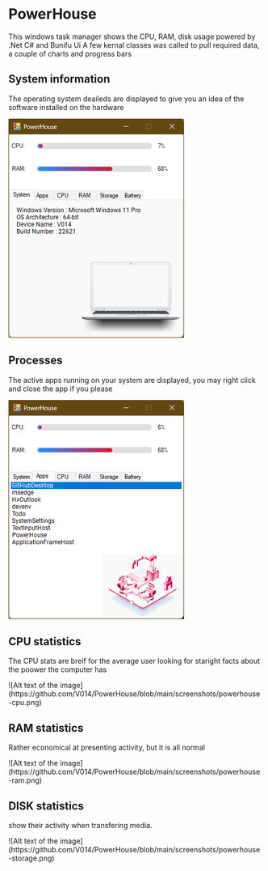 # PowerHouse
This windows task manager shows the CPU, RAM, disk usage powered by .Net C# and Bunifu Ui
A few kernal classes was called to pull required data, a couple of charts and progress bars

## System information
<p>The operating system deaileds are displayed to give you an idea of the software installed on the hardware</p>
<img src="https://github.com/V014/PowerHouse/blob/main/screenshots/powerhouse-system.png" alt="power house dashboard"/>

## Processes
<p>The active apps running on your system are displayed, you may right click and close the app if you please</p>
<img src="https://github.com/V014/PowerHouse/blob/main/screenshots/powerhouse-apps.png" alt="image of app showing running applications" />

## CPU statistics
<p>The CPU stats are breif for the average user looking for staright facts about the poower the computer has</p>
![Alt text of the image](https://github.com/V014/PowerHouse/blob/main/screenshots/powerhouse-cpu.png)

## RAM statistics
<p>Rather economical at presenting activity, but it is all normal</p>
![Alt text of the image](https://github.com/V014/PowerHouse/blob/main/screenshots/powerhouse-ram.png)

## DISK statistics
<p>show their activity when transfering media.</p>
![Alt text of the image](https://github.com/V014/PowerHouse/blob/main/screenshots/powerhouse-storage.png)
